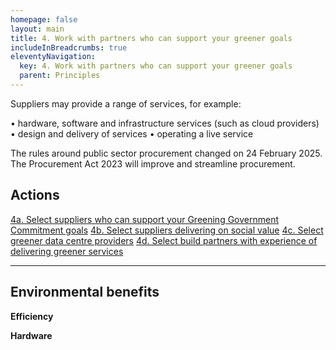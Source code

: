 ```yaml
---
homepage: false
layout: main
title: 4. Work with partners who can support your greener goals
includeInBreadcrumbs: true
eleventyNavigation:
  key: 4. Work with partners who can support your greener goals
  parent: Principles
---
```

Suppliers may provide a range of services, for example:

• hardware, software and infrastructure services (such as cloud providers)
• design and delivery of services
• operating a live service 

The rules around public sector procurement changed on 24 February 2025. The Procurement Act 2023 will improve and streamline procurement. 

## Actions
[4a. Select suppliers who can support your Greening Government Commitment goals](/principles/actions/4a-select-suppliers-who-can-support-your-Greening-Government-Commitment-goals)
[4b. Select suppliers delivering on social value](/principles/actions/4b-select-suppliers-delivering-on-social-value)
[4c. Select greener data centre providers](/principles/actions/4c-select-greener-data-centre-providers)
[4d. Select build partners with experience of delivering greener services](/principles/actions/4d-select-build-partners-with-experience-of-delivering-greener-services)

* * *

## Environmental benefits

<p class="govuk-body"><strong class="govuk-tag">
  Efficiency
</strong></p>
<p class="govuk-body"><strong class="govuk-tag">
  Hardware
</strong></p>
